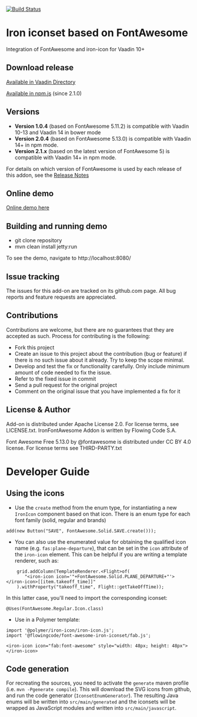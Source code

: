 [![Build Status](https://jenkins.flowingcode.com/job/FontAwesomeIronIconset-14-addon/badge/icon)](https://jenkins.flowingcode.com/job/FontAwesomeIronIconset-14-addon)

# Iron iconset based on FontAwesome

Integration of FontAwesome and iron-icon for Vaadin 10+

## Download release

[Available in Vaadin Directory](https://vaadin.com/directory/component/app-layout-addon)

[Available in npm.js](https://www.npmjs.com/package/@flowingcode/font-awesome-iron-iconset) (since 2.1.0)

## Versions

- **Version 1.0.4** (based on FontAwesome 5.11.2) is compatible with Vaadin 10-13 and Vaadin 14 in bower mode 
- **Version 2.0.4** (based on FontAwesome 5.13.0) is compatible with Vaadin 14+ in npm mode.
- **Version 2.1.x** (based on the latest version of FontAwesome 5) is compatible with Vaadin 14+ in npm mode.

For details on which version of FontAwesome is used by each release of this addon, see the [Release Notes](https://github.com/FlowingCode/FontAwesomeIronIconset/releases)

## Online demo

[Online demo here](http://addonsv14.flowingcode.com/font-awesome-iron-iconset)

## Building and running demo

- git clone repository
- mvn clean install jetty:run

To see the demo, navigate to http://localhost:8080/

## Issue tracking

The issues for this add-on are tracked on its github.com page. All bug reports and feature requests are appreciated. 

## Contributions

Contributions are welcome, but there are no guarantees that they are accepted as such. Process for contributing is the following:

- Fork this project
- Create an issue to this project about the contribution (bug or feature) if there is no such issue about it already. Try to keep the scope minimal.
- Develop and test the fix or functionality carefully. Only include minimum amount of code needed to fix the issue.
- Refer to the fixed issue in commit
- Send a pull request for the original project
- Comment on the original issue that you have implemented a fix for it

## License & Author

Add-on is distributed under Apache License 2.0. For license terms, see LICENSE.txt.
IronFontAwesome Addon is written by Flowing Code S.A.

Font Awesome Free 5.13.0 by @fontawesome is distributed under CC BY 4.0 license. For license terms see THIRD-PARTY.txt


# Developer Guide

## Using the icons

- Use the `create` method from the enum type, for instantiating a new `IronIcon` component based on that icon. There is an enum type for each font family (solid, regular and brands)

```
add(new Button("SAVE", FontAwesome.Solid.SAVE.create()));
```

- You can also use the enumerated value for obtaining the qualified icon name (e.g. `fas:plane-departure`), that can be set in the `icon` attribute of the `iron-icon` element. This can be helpful if you are writing a template renderer, such as:

```
	grid.addColumn(TemplateRenderer.<Flight>of(
	   "<iron-icon icon='"+FontAwesome.Solid.PLANE_DEPARTURE+"'></iron-icon>[[item.takeoff_time]]"
	).withProperty("takeoff_time", Flight::getTakeOffTime));
```

In this latter case, you'll need to import the corresponding iconset:
```
@Uses(FontAwesome.Regular.Icon.class)
```

- Use in a Polymer template:

```
import '@polymer/iron-icon/iron-icon.js';
import '@flowingcode/font-awesome-iron-iconset/fab.js';
```

```
<iron-icon icon="fab:font-awesome" style="width: 48px; height: 48px"></iron-icon>
```

## Code generation

For recreating the sources, you need to activate the `generate` maven profile (i.e. `mvn -Pgenerate compile`). This will download the SVG icons from github, and run the code generator (`IconsetEnumGenerator`). The resulting Java enums will be written into `src/main/generated` and the iconsets will be wrapped as JavaScript modules and written into `src/main/javascript`.
